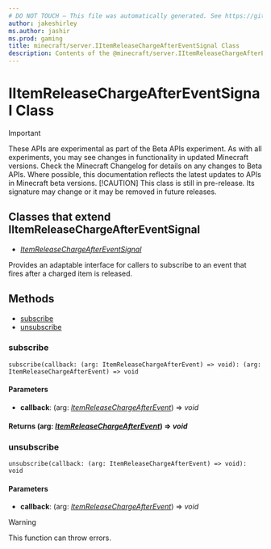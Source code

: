 ```yaml
---
# DO NOT TOUCH — This file was automatically generated. See https://github.com/mojang/minecraftapidocsgenerator to modify descriptions, examples, etc.
author: jakeshirley
ms.author: jashir
ms.prod: gaming
title: minecraft/server.IItemReleaseChargeAfterEventSignal Class
description: Contents of the @minecraft/server.IItemReleaseChargeAfterEventSignal class.
---
```

# IItemReleaseChargeAfterEventSignal Class
>[!IMPORTANT]
>These APIs are experimental as part of the Beta APIs experiment. As with all experiments, you may see changes in functionality in updated Minecraft versions. Check the Minecraft Changelog for details on any changes to Beta APIs. Where possible, this documentation reflects the latest updates to APIs in Minecraft beta versions.
> [!CAUTION]
> This class is still in pre-release.  Its signature may change or it may be removed in future releases.

## Classes that extend IItemReleaseChargeAfterEventSignal
- [*ItemReleaseChargeAfterEventSignal*](ItemReleaseChargeAfterEventSignal.md)

Provides an adaptable interface for callers to subscribe to an event that fires after a charged item is released.

## Methods
- [subscribe](#subscribe)
- [unsubscribe](#unsubscribe)

### **subscribe**
`
subscribe(callback: (arg: ItemReleaseChargeAfterEvent) => void): (arg: ItemReleaseChargeAfterEvent) => void
`

#### **Parameters**
- **callback**: (arg: [*ItemReleaseChargeAfterEvent*](ItemReleaseChargeAfterEvent.md)) => *void*

#### **Returns** (arg: [*ItemReleaseChargeAfterEvent*](ItemReleaseChargeAfterEvent.md)) => *void*

### **unsubscribe**
`
unsubscribe(callback: (arg: ItemReleaseChargeAfterEvent) => void): void
`

#### **Parameters**
- **callback**: (arg: [*ItemReleaseChargeAfterEvent*](ItemReleaseChargeAfterEvent.md)) => *void*

> [!WARNING]
> This function can throw errors.
